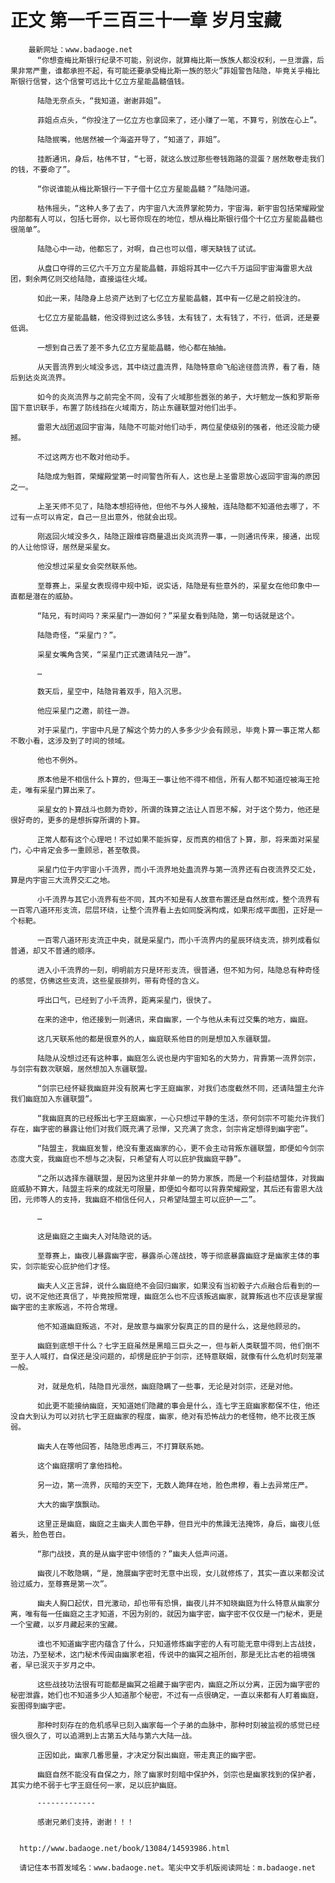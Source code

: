 # 正文 第一千三百三十一章 岁月宝藏
        最新网址：www.badaoge.net
          “你想查梅比斯银行纪录不可能，别说你，就算梅比斯一族族人都没权利，一旦泄露，后果非常严重，谁都承担不起，有可能还要承受梅比斯一族的怒火”菲姐警告陆隐，毕竟关乎梅比斯银行信誉，这个信誉可远比十亿立方星能晶髓值钱。
      
          陆隐无奈点头，“我知道，谢谢菲姐”。
      
          菲姐点点头，“你投注了一亿立方也拿回来了，还小赚了一笔，不算亏，别放在心上”。
      
          陆隐抿嘴，他居然被一个海盗开导了，“知道了，菲姐”。
      
          挂断通讯，身后，枯伟不甘，“七哥，就这么放过那些卷钱跑路的混蛋？居然敢卷走我们的钱，不要命了”。
      
          “你说谁能从梅比斯银行一下子借十亿立方星能晶髓？”陆隐问道。
      
          枯伟摇头，“这种人多了去了，内宇宙八大流界掌舵势力，宇宙海，新宇宙包括荣耀殿堂内部都有人可以，包括七哥你，以七哥你现在的地位，想从梅比斯银行借个十亿立方星能晶髓也很简单”。
      
          陆隐心中一动，他都忘了，对啊，自己也可以借，哪天缺钱了试试。
      
          从盘口夺得的三亿六千万立方星能晶髓，菲姐将其中一亿六千万运回宇宙海雷恩大战团，剩余两亿则交给陆隐，直接运往火域。
      
          如此一来，陆隐身上总资产达到了七亿立方星能晶髓，其中有一亿是之前投注的。
      
          七亿立方星能晶髓，他没得到过这么多钱，太有钱了，太有钱了，不行，低调，还是要低调。
      
          一想到自己丢了差不多九亿立方星能晶髓，他心都在抽抽。
      
          从天晋流界到火域没多远，其中绕过蛊流界，陆隐特意命飞船途径茴流界，看了看，随后到达炎岚流界。
      
          如今的炎岚流界与之前完全不同，没有了火域那些嚣张的弟子，大圩魍龙一族和罗斯帝国下意识联手，布置了防线挡在火域南方，防止东疆联盟对他们出手。
      
          雷恩大战团返回宇宙海，陆隐不可能对他们动手，两位星使级别的强者，他还没能力硬撼。
      
          不过这两方也不敢对他动手。
      
          陆隐成为魁首，荣耀殿堂第一时间警告所有人，这也是上圣雷恩放心返回宇宙海的原因之一。
      
          上圣天师不见了，陆隐本想招待他，但他不与外人接触，连陆隐都不知道他去哪了，不过有一点可以肯定，自己一旦出意外，他就会出现。
      
          刚返回火域没多久，陆隐正跟维容商量退出炎岚流界一事，一则通讯传来，接通，出现的人让他惊讶，居然是采星女。
      
          他没想过采星女会突然联系他。
      
          至尊赛上，采星女表现得中规中矩，说实话，陆隐是有些意外的，采星女在他印象中一直都是潜在的威胁。
      
          “陆兄，有时间吗？来采星门一游如何？”采星女看到陆隐，第一句话就是这个。
      
          陆隐奇怪，“采星门？”。
      
          采星女嘴角含笑，“采星门正式邀请陆兄一游”。
      
          …
      
          数天后，星空中，陆隐背着双手，陷入沉思。
      
          他应采星门之邀，前往一游。
      
          对于采星门，宇宙中凡是了解这个势力的人多多少少会有顾忌，毕竟卜算一事正常人都不敢小看，这涉及到了时间的领域。
      
          他也不例外。
      
          原本他是不相信什么卜算的，但海王一事让他不得不相信，所有人都不知道焢被海王抢走，唯有采星门算出来了。
      
          采星女的卜算战斗也颇为奇妙，所谓的珠算之法让人百思不解，对于这个势力，他还是很好奇的，更多的是想拆穿所谓的卜算。
      
          正常人都有这个心理吧！不过如果不能拆穿，反而真的相信了卜算，那，将来面对采星门，心中肯定会多一重顾忌，甚至敬畏。
      
          采星门位于内宇宙小千流界，而小千流界地处蛊流界与第一流界还有白夜流界交汇处，算是内宇宙三大流界交汇之地。
      
          小千流界与其它小流界有些不同，其内不知是有人故意布置还是自然形成，整个流界有一百零八道环形支流，层层环绕，让整个流界看上去如同旋涡构成，如果形成平面图，正好是一个标靶。
      
          一百零八道环形支流正中央，就是采星门，而小千流界内的星辰环绕支流，排列成看似普通，却又不普通的顺序。
      
          进入小千流界的一刻，明明前方只是环形支流，很普通，但不知为何，陆隐总有种奇怪的感觉，仿佛这些支流，这些星辰排列，带有奇怪的含义。
      
          呼出口气，已经到了小千流界，距离采星门，很快了。
      
          在来的途中，他还接到一则通讯，来自幽家，一个与他从未有过交集的地方，幽庭。
      
          这几天联系他的都是很意外的人，幽庭联系他目的则是想加入东疆联盟。
      
          陆隐从没想过还有这种事，幽庭怎么说也是内宇宙知名的大势力，背靠第一流界剑宗，与剑宗有数次联姻，居然想加入东疆联盟。
      
          “剑宗已经怀疑我幽庭并没有脱离七字王庭幽家，对我们态度截然不同，还请陆盟主允许我们幽庭加入东疆联盟”。
      
          “我幽庭真的已经叛出七字王庭幽家，一心只想过平静的生活，奈何剑宗不可能允许我们存在，幽字密的暴露让他们对我们既充满了忌惮，又充满了贪念，剑宗肯定想得到幽字密”。
      
          “陆盟主，我幽庭发誓，绝没有重返幽家的心，更不会主动背叛东疆联盟，即便如今剑宗态度大变，我幽庭也不想与之决裂，只希望有人可以庇护我幽庭平静”。
      
          “之所以选择东疆联盟，是因为这里并非单一的势力家族，而是一个利益结盟体，对我幽庭威胁不算大，陆盟主将来的成就无可限量，即便如今都可以背靠荣耀殿堂，其后还有雷恩大战团，元师等人的支持，我幽庭不相信任何人，只希望陆盟主可以庇护一二”。
      
          …
      
          这是幽庭之主幽夫人对陆隐说的话。
      
          至尊赛上，幽夜儿暴露幽字密，暴露杀心莲战技，等于彻底暴露幽庭才是幽家主体的事实，剑宗能安心庇护他们才怪。
      
          幽夫人义正言辞，说什么幽庭绝不会回归幽家，如果没有当初骰子六点融合后看到的一切，说不定他还真信了，毕竟按照常理，幽庭怎么也不应该叛逃幽家，就算叛逃也不应该是掌握幽字密的主家叛逃，不符合常理。
      
          他不知道幽庭叛逃，不对，是故意与幽家分裂真正的目的是什么，这是他顾忌的。
      
          幽庭到底想干什么？七字王庭虽然是黑暗三巨头之一，但与新人类联盟不同，他们倒不至于人人喊打，自保还是没问题的，却愣是庇护于剑宗，还特意联姻，就像有什么危机时刻笼罩一般。
      
          对，就是危机，陆隐目光凛然，幽庭隐瞒了一些事，无论是对剑宗，还是对他。
      
          如此更不能接纳幽庭，天知道她们隐藏的事会是什么，连七字王庭幽家都保不住，他还没自大到认为可以对抗七字王庭幽家的程度，幽家，绝对有恐怖战力的老怪物，绝不比夜王族弱。
      
          幽夫人在等他回答，陆隐思虑再三，不打算联系她。
      
          这个幽庭摆明了拿他挡枪。
      
          另一边，第一流界，灰暗的天空下，无数人跪拜在地，脸色肃穆，看上去异常庄严。
      
          大大的幽字旗飘动。
      
          这里正是幽庭，幽庭之主幽夫人面色平静，但目光中的焦躁无法掩饰，身后，幽夜儿低着头，脸色苍白。
      
          “那门战技，真的是从幽字密中领悟的？”幽夫人低声问道。
      
          幽夜儿不敢隐瞒，“是，施展幽字密时无意中出现，女儿就修炼了，其实一直以来都没试验过威力，至尊赛是第一次”。
      
          幽夫人胸口起伏，目光激动，却也带有恐惧，幽夜儿并不知晓幽庭为什么特意从幽家分离，唯有每一任幽庭之主才知道，不因为别的，就因为幽字密，幽字密不仅仅是一门秘术，更是一个宝藏，以岁月藏起来的宝藏。
      
          谁也不知道幽字密内蕴含了什么，只知道修炼幽字密的人有可能无意中得到上古战技，功法，乃至秘术，这门秘术传闻由幽家老祖，传说中的幽冥之祖所创，那是无比古老的祖境强者，早已泯灭于岁月之中。
      
          这些战技功法很有可能都是幽冥之祖藏于幽字密内，幽庭之所以分离，正因为幽字密的秘密泄露，她们也不知道多少人知道那个秘密，不过有一点很确定，一直以来都有人盯着幽庭，妄图得到幽字密。
      
          那种时刻存在的危机感早已刻入幽家每一个子弟的血脉中，那种时刻被监视的感觉已经很久很久了，可以追溯到上古第五大陆与第六大陆一战。
      
          正因如此，幽家几番思量，才决定分裂出幽庭，带走真正的幽字密。
      
          幽庭自然不能没有自保之力，除了幽家时刻暗中保护外，剑宗也是幽家找到的保护者，其实力绝不弱于七字王庭任何一家，足以庇护幽庭。
      
          -------------
      
          感谢兄弟们支持，谢谢！！！
      
      
      http://www.badaoge.net/book/13084/14593986.html
      
      请记住本书首发域名：www.badaoge.net。笔尖中文手机版阅读网址：m.badaoge.net